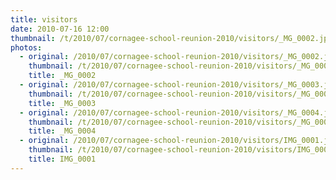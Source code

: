 ```yaml
---
title: visitors
date: 2010-07-16 12:00
thumbnail: /t/2010/07/cornagee-school-reunion-2010/visitors/_MG_0002.jpg
photos:
  - original: /2010/07/cornagee-school-reunion-2010/visitors/_MG_0002.jpg
    thumbnail: /t/2010/07/cornagee-school-reunion-2010/visitors/_MG_0002.jpg
    title: _MG_0002
  - original: /2010/07/cornagee-school-reunion-2010/visitors/_MG_0003.jpg
    thumbnail: /t/2010/07/cornagee-school-reunion-2010/visitors/_MG_0003.jpg
    title: _MG_0003
  - original: /2010/07/cornagee-school-reunion-2010/visitors/_MG_0004.jpg
    thumbnail: /t/2010/07/cornagee-school-reunion-2010/visitors/_MG_0004.jpg
    title: _MG_0004
  - original: /2010/07/cornagee-school-reunion-2010/visitors/IMG_0001.jpg
    thumbnail: /t/2010/07/cornagee-school-reunion-2010/visitors/IMG_0001.jpg
    title: IMG_0001
---
```

